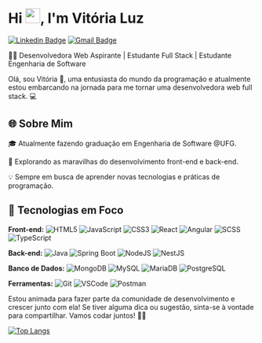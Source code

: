 <h1 align="left">Hi <img src="https://raw.githubusercontent.com/kaueMarques/kaueMarques/master/hi.gif" height="30px">, I'm Vitória Luz</h1>

[![Linkedin Badge](https://img.shields.io/badge/-LinkedIn-6633cc?style=flat-square&logo=Linkedin&logoColor=white&link=https://www.linkedin.com/in/vit%C3%B3ria-luz-alves-d%E2%80%99-abadia-600573239/)](https://www.linkedin.com/in/vit%C3%B3ria-luz-alves-d%E2%80%99-abadia-600573239/)
[![Gmail Badge](https://img.shields.io/badge/-contato@vitorialuz.com-6633cc?style=flat-square&logo=Gmail&logoColor=white&link=mailto:vitorialuz831@gmail.com)](mailto:vitorialuz831@gmail.com)

👩‍💻 Desenvolvedora Web Aspirante | Estudante Full Stack | Estudante Engenharia de Software

Olá, sou Vitória 👋, uma entusiasta do mundo da programação e atualmente estou embarcando na jornada para me tornar uma desenvolvedora web full stack. 💻

## 🌐 Sobre Mim

🎓 Atualmente fazendo graduação em Engenharia de Software @UFG.

🌱 Explorando as maravilhas do desenvolvimento front-end e back-end.

💡 Sempre em busca de aprender novas tecnologias e práticas de programação.

## 🚀 Tecnologias em Foco

**Front-end:**
![HTML5](https://img.shields.io/badge/html5-%23E34F26.svg?style=for-the-badge&logo=html5&logoColor=white)
![JavaScript](https://img.shields.io/badge/javascript-%23323330.svg?style=for-the-badge&logo=javascript&logoColor=%23F7DF1E)
![CSS3](https://img.shields.io/badge/css3-%231572B6.svg?style=for-the-badge&logo=css3&logoColor=white)
![React](https://img.shields.io/badge/react-%2320232a.svg?style=for-the-badge&logo=react&logoColor=%2361DAFB)
![Angular](https://img.shields.io/badge/angular-%23DD0031.svg?style=for-the-badge&logo=angular&logoColor=white)
![SCSS](https://img.shields.io/badge/SCSS-hotpink.svg?style=for-the-badge&logo=SASS&logoColor=white)
![TypeScript](https://img.shields.io/badge/typescript-%23007ACC.svg?style=for-the-badge&logo=typescript&logoColor=white)

**Back-end:**
![Java](https://img.shields.io/badge/java-%23ED8B00.svg?style=for-the-badge&logo=java&logoColor=white)
![Spring Boot](https://img.shields.io/badge/spring--boot-%236DB33F.svg?style=for-the-badge&logo=spring-boot&logoColor=white)
![NodeJS](https://img.shields.io/badge/node.js-6DA55F?style=for-the-badge&logo=node.js&logoColor=white)
![NestJS](https://img.shields.io/badge/nestjs-%23E0234E.svg?style=for-the-badge&logo=nestjs&logoColor=white)

**Banco de Dados:**
![MongoDB](https://img.shields.io/badge/MongoDB-%234ea94b.svg?style=for-the-badge&logo=mongodb&logoColor=white)
![MySQL](https://img.shields.io/badge/mysql-%2300f.svg?style=for-the-badge&logo=mysql&logoColor=white)
![MariaDB](https://img.shields.io/badge/MariaDB-003545?style=for-the-badge&logo=mariadb&logoColor=white)
![PostgreSQL](https://img.shields.io/badge/postgresql-%23316192.svg?style=for-the-badge&logo=postgresql&logoColor=white)

**Ferramentas:**
![Git](https://img.shields.io/badge/git-%23F05033.svg?style=for-the-badge&logo=git&logoColor=white)
![VSCode](https://img.shields.io/badge/VS%20Code-0078d7.svg?style=for-the-badge&logo=visual-studio-code&logoColor=white)
![Postman](https://img.shields.io/badge/Postman-FF6C37?style=for-the-badge&logo=postman&logoColor=white)

Estou animada para fazer parte da comunidade de desenvolvimento e crescer junto com ela! Se tiver alguma dica ou sugestão, sinta-se à vontade para compartilhar. Vamos codar juntos! 🚀✨

[![Top Langs](https://github-readme-stats.vercel.app/api/top-langs/?username=Vitorialuz229&theme=radical&layout=compact&hide_border=true&langs_count=8)](https://github.com/anuraghazra/github-readme-stats)


<!--
**vitorialuz229/vitorialuz229** is a ✨ _special_ ✨ repository because its `README.md` (this file) appears on your GitHub profile.

Here are some ideas to get you started:

- 🔭 I’m currently working on ...
- 🌱 I’m currently learning ...
- 👯 I’m looking to collaborate on ...
- 🤔 I’m looking for help with ...
- 💬 Ask me about ...
- 📫 How to reach me: ...
- 😄 Pronouns: ...
- ⚡ Fun fact: ...
-->
